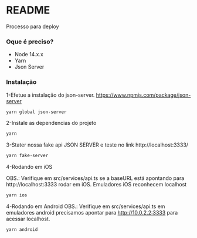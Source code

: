 # README

Processo para deploy

### Oque é preciso?

- Node 14.x.x
- Yarn
- Json Server

### Instalação

1-Efetue a instalação do json-server.
https://www.npmjs.com/package/json-server

```bash
yarn global json-server
```

2-Instale as dependencias do projeto

```bash
yarn
```

3-Stater nossa fake api JSON SERVER e teste no link http://localhost:3333/

```bash
yarn fake-server
```

4-Rodando em iOS

OBS.: Verifique em src/services/api.ts se a baseURL está apontando para
http://localhost:3333 rodar em iOS. Emuladores iOS reconhecem localhost

```bash
yarn ios
```

4-Rodando em Android
OBS.: Verifique em src/services/api.ts em emuladores android precisamos apontar para http://10.0.2.2:3333 para acessar localhost.

```bash
yarn android
```
